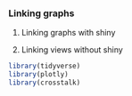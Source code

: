 
### Linking graphs

1.  Linking graphs with shiny

2.  Linking views without shiny

``` r
library(tidyverse)
library(plotly)
library(crosstalk)
```
